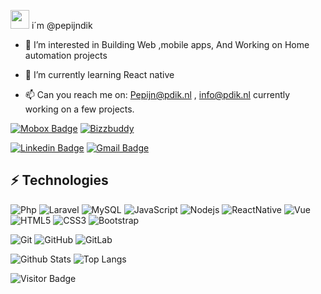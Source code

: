  <img src="https://raw.githubusercontent.com/aemmadi/aemmadi/master/wave.gif" width="30px"> i´m @pepijndik
- 👀 I’m interested in Building Web ,mobile apps, And Working on Home automation projects
- 🌱 I’m currently learning React native

- 📫 Can you reach me on:
Pepijn@pdik.nl , info@pdik.nl
currently working on a few projects. 

[![Mobox Badge](https://img.shields.io/badge/project-mijn.mobox.nl-F53D3D?style=for-the-badge&logo=laravel&logoColor=white)](https://mijn.mobox.nl)
[![Bizzbuddy](https://img.shields.io/badge/project-bizzbuddy.nl-54b7e0?style=for-the-badge&logo=react&logoColor=white)](https://bizzbuddy.nl)

[![Linkedin Badge](https://img.shields.io/badge/-pepijndik-blue?style=flat-square&logo=Linkedin&logoColor=white&link=https://www.linkedin.com/in/pepijndik/)](https://www.linkedin.com/in/pepijndik/)
[![Gmail Badge](https://img.shields.io/badge/-info@pdik.nl-c14438?style=flat-square&logo=Gmail&logoColor=white&link=mailto:info@pdik.nl)](mailto:info@pdik.nl)

## ⚡ Technologies
![Php](https://img.shields.io/badge/-php-black?style=for-the-badge&logo=php)
![Laravel](https://img.shields.io/badge/-Laravel-000000?style=for-the-badge&logo=laravel)
![MySQL](https://img.shields.io/badge/-MySQL-black?style=for-the-badge&logo=mysql)
![JavaScript](https://img.shields.io/badge/-JavaScript-black?style=for-the-badge&logo=javascript)
![Nodejs](https://img.shields.io/badge/-Nodejs-black?style=for-the-badge&logo=Node.js)
![ReactNative](https://img.shields.io/badge/-ReactJs-black?style=for-the-badge&logo=react&logoColor=white&flat-square)
![Vue](https://img.shields.io/badge/-Vue-black?style=for-the-badge&logo=Vue.js)
![HTML5](https://img.shields.io/badge/-HTML5-E34F26?style=for-the-badge&logo=html5&logoColor=white)
![CSS3](https://img.shields.io/badge/-CSS3-1572B6?style=for-the-badge&logo=css3)
![Bootstrap](https://img.shields.io/badge/-Bootstrap-563D7C?style=for-the-badge&logo=bootstrap)


![Git](https://img.shields.io/badge/-Git-black?style=for-the-badge&logo=git)
![GitHub](https://img.shields.io/badge/-GitHub-181717?style=for-the-badge&logo=github)
![GitLab](https://img.shields.io/badge/-GitLab-FCA121?style=for-the-badge&logo=gitlab)


![Github Stats](https://github-readme-stats.vercel.app/api?username=pepijndik&count_private=true&show_icons=true&include_all_commits=true)
![Top Langs](https://github-readme-stats.vercel.app/api/top-langs/?username=pepijndik&hide=TeX&layout=compact)

![Visitor Badge](https://visitor-badge.laobi.icu/badge?page_id=pepijndik)
